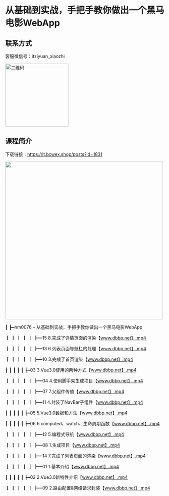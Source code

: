 # 从基础到实战，手把手教你做出一个黑马电影WebApp

## 联系方式

客服微信号：itziyuan_xiaozhi

<img src="https://ziyuanyun.oss-cn-guangzhou.aliyuncs.com/common/20240614073449/666b82192834a.jpg" width="200" height="200" alt="二维码">

## 课程简介

下载链接：https://it.bcwex.shop/posts?id=1831

<img src="https://ziyuanyun.oss-cn-guangzhou.aliyuncs.com/yun/20240515183544/664490006d63b.jpg" width="500" alt="">

  ┃ ┣━hm0076 &#8211; 从基础到实战，手把手教你做出一个黑马电影WebApp

 ┃ ┃ ┃ ┃ ┃ ┣━15 8.完成了详情页面的渲染【www.dbbp.net】.mp4

 ┃ ┃ ┃ ┃ ┃ ┣━13 6.列表页面导航栏的处理【www.dbbp.net】.mp4

 ┃ ┃ ┃ ┃ ┃ ┣━10 3.完成了首页渲染【www.dbbp.net】.mp4

 ┃ ┃ ┃ ┃ ┃ ┣━03 3.Vue3.0使用的两种方式【www.dbbp.net】.mp4

 ┃ ┃ ┃ ┃ ┃ ┣━04 4.使用脚手架生成项目【www.dbbp.net】.mp4

 ┃ ┃ ┃ ┃ ┃ ┣━07 7.父组件传值【www.dbbp.net】.mp4

 ┃ ┃ ┃ ┃ ┃ ┣━11 4.封装了NavBar子组件【www.dbbp.net】.mp4

 ┃ ┃ ┃ ┃ ┃ ┣━05 5.Vue3.0数据和方法【www.dbbp.net】.mp4

 ┃ ┃ ┃ ┃ ┃ ┣━06 6.computed、watch、生命周期函数【www.dbbp.net】.mp4

 ┃ ┃ ┃ ┃ ┃ ┣━12 5.编程式导航【www.dbbp.net】.mp4

 ┃ ┃ ┃ ┃ ┃ ┣━08 1.生成项目【www.dbbp.net】.mp4

 ┃ ┃ ┃ ┃ ┃ ┣━14 7.完成了列表页面的渲染【www.dbbp.net】.mp4

 ┃ ┃ ┃ ┃ ┃ ┣━01 1.基本介绍【www.dbbp.net】.mp4

 ┃ ┃ ┃ ┃ ┃ ┣━02 2.Vue3.0新特性介绍【www.dbbp.net】.mp4

 ┃ ┃ ┃ ┃ ┃ ┣━09 2.路由配置&amp;网络请求封装【www.dbbp.net】.mp4

  